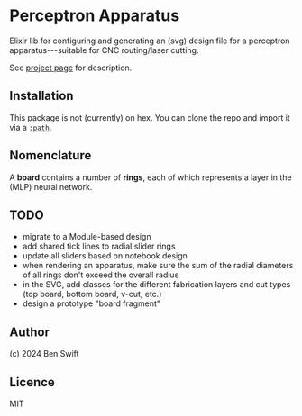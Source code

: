 # Perceptron Apparatus

Elixir lib for configuring and generating an (svg) design file for a perceptron
apparatus---suitable for CNC routing/laser cutting.

See
[project page](https://anu365.sharepoint.com/sites/CyberneticsHub/SitePages/CyberneticStudio-Human-Scale.aspx)
for description.

## Installation

This package is not (currently) on hex. You can clone the repo and import it via
a [`:path`](https://hexdocs.pm/mix/Mix.Tasks.Deps.html).

## Nomenclature

A **board** contains a number of **rings**, each of which represents a layer in
the (MLP) neural network.

## TODO

- migrate to a Module-based design
- add shared tick lines to radial slider rings
- update all sliders based on notebook design
- when rendering an apparatus, make sure the sum of the radial diameters of all
  rings don't exceed the overall radius
- in the SVG, add classes for the different fabrication layers and cut types
  (top board, bottom board, v-cut, etc.)
- design a prototype "board fragment"

## Author

(c) 2024 Ben Swift

## Licence

MIT
